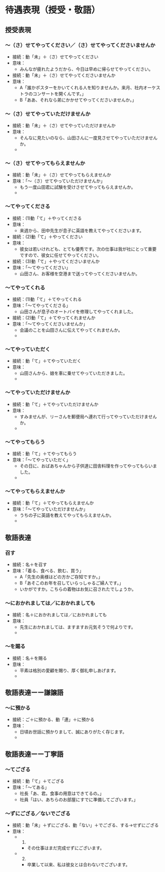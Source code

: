# 待遇表現（授受・敬語）

## 授受表現

### 〜（さ）せてやってください／（さ）せてやってくださいませんか

- 接続：動「未」＋（さ）せてやってください
- 意味：
  - みんなが疲れたようだから、今日は早めに帰らせてやってください。
- 接続：動「未」＋（さ）せてやってくださいませんか
- 意味：
  - A「誰かポスターをかいてくれる人を知りませんか。来月、社内オーケストラのコンサートを開くんです。」
  - B「ああ、それなら弟にかかせてやってくださいませんか。」

### 〜（さ）せてやっていただけませんか

- 接続：動「未」＋（さ）せてやっていただけませんか
- 意味：
  - そんなに見たいのなら、山田さんに一度見させてやっていただけませんか。
  - 

### 〜（さ）せてやってもらえませんか

- 接続：動「未」＋（さ）せてやってもらえませんか
- 意味：「〜（さ）せてやっていただけませんか」
  - もう一度山田君に試験を受けさせてやってもらえませんか。
  - 

### 〜てやってくださる

- 接続：(1)動「て」＋やってくださる
- 意味：
  - 来週から、田中先生が息子に英語を教えてやってくださいます。
- 接続：(2)動「て」＋やってください
- 意味：
  - 彼女は若いけれども、とても優秀です。次の仕事は我が社にとって重要ですので、彼女に任せてやってください。
- 接続：(3)動「て」＋やってくださいませんか
- 意味：「〜てやってください」
  - 山田さん、お客様を空港まで送ってやってくださいませんか。

### 〜てやってくれる

- 接続：(1)動「て」＋てやってくれる
- 意味：「〜てやってくださる」
  - 山田さんが息子のオートバイを修理してやってくれました。
- 接続：(2)動「て」＋てやってくれませんか
- 意味：「〜てやってくださいませんか」
  - 会議のことを山田さんに伝えてやってくれませんか。
  - 

### 〜てやっていただく

- 接続：動「て」＋てやっていただく
- 意味：
  - 山田さんから、娘を車に乗せてやっていただきました。
  - 

### 〜てやっていただけませんか

- 接続：動「て」＋てやっていただけませんか
- 意味：
  - すみませんが、リーさんを郵便局へ連れて行ってやっていただけませんか。
  - 

### 〜てやってもらう

- 接続：動「て」＋てやってもらう
- 意味：「〜てやっていただく」
  - その日に、おばあちゃんから子供達に田舎料理を作ってやってもらいました。
  - 

### 〜てやってもらえませんか

- 接続：動「て」＋てやってもらえませんか
- 意味：「〜てやっていただけませんか」
  - うちの子に英語を教えてやってもらえませんか。
  - 

## 敬語表達

### 召す

- 接続：名＋を召す
- 意味：「着る、食べる、飲む、買う」
  - A「先生の奥様はどの方かご存知ですか。」
  - B「あそこのお年を召していらっしゃるご婦人です。」
  - いかがですか。こちらの着物はお気に召されたでしょうか。

### 〜におかれましては／におかれましても

- 接続：名＋におかれましては／におかれましても
- 意味：
  - 先生におかれましては、ますますお元気そうで何よりです。
  - 

### 〜を賜る

- 接続：名＋を賜る
- 意味：
  - 平素は格別の愛顧を賜り、厚く御礼申しあげます。
  - 

## 敬語表達ーー謙譲語

### 〜に預かる

- 接続：ご＋に預かる、動「連」＋に預かる
- 意味：
  - 日頃お世話に預かりまして、誠にありがたく存じます。
  - 

## 敬語表達ーー丁寧語

### 〜てござる

- 接続：動「て」＋てござる
- 意味：「〜てある」
  - 社長「あ、君。食事の用意はできてるの。」
  - 社員「はい、あちらのお部屋にすでに準備してございます。」

### 〜ずにござる／ないでござる

- 接続：動「未」＋ずにござる、動「ない」＋でござる、する->せずにござる
- 意味：
  - 1.
    - その仕事はまだ完成せずにございます。
  - 2.
    - 卒業して以来、私は彼女とは合わないでございます。

